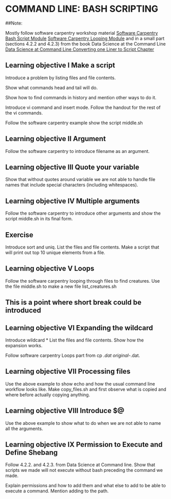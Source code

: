 # COMMAND LINE:  BASH SCRIPTING 

##Note: 

Mostly follow software carpentry workshop material
[Software Carpentry Bash Script Module](https://swcarpentry.github.io/shell-novice/06-script/index.html)
[Software Carpentry Looping Module](https://swcarpentry.github.io/shell-novice/05-loop/index.html)
and in a small part (sections 4.2.2 and 4.2.3) from the book Data Science at the Command Line
[Data Science at Command Line Converting one Liner to Script Chapter](https://www.datascienceatthecommandline.com/chapter-4-creating-reusable-command-line-tools.html#converting-one-liners-into-shell-scripts)


## Learning objective I Make a script

Introduce a problem by listing files and file contents.

Show what commands head and tail will do.

Show how to find commands in history and mention other ways to do it. 

Introduce vi command and insert mode. Follow the handout for the rest of the vi commands.

Follow the software carpentry example show the script middle.sh

## Learning objective II Argument

Follow the software carpentry to introduce filename as an argument.

## Learning objective III Quote your variable

Show that without quotes around variable we are not able to handle file names that include special characters (including whitespaces).

## Learning objective IV Multiple arguments

Follow the software carpentry to introduce other arguments and show the script middle.sh in its final form.

## Exercise

Introduce sort and uniq. List the files and file contents.
Make a script that will print out top 10 unique elements from a file.

## Learning objective V Loops

Follow the software carpentry looping through files to find creatures. Use the file middle.sh to make a new file list_creatures.sh

## This is a point where short break could be introduced

## Learning objective VI Expanding the wildcard

Introduce wildcard * 
List the files and file contents. Show how the expansion works.

Follow software carpentry Loops part from cp *.dat original-*.dat.

## Learning objective VII Processing files

Use the above example to show echo and how the usual command line workflow looks like. 
Make copy_files.sh and first observe what is copied and where before actually copying anything.

## Learning objective VIII Introduce $@

Use the above example to show what to do when we are not able to name all the arguments. 

## Learning objective IX Permission to Execute and Define Shebang

Follow 4.2.2. and 4.2.3. from Data Science at Command line. Show that scripts we made will not execute without bash preceding the command we made.

Explain permissions and how to add them and what else to add to be able to execute a command. Mention adding to the path.









